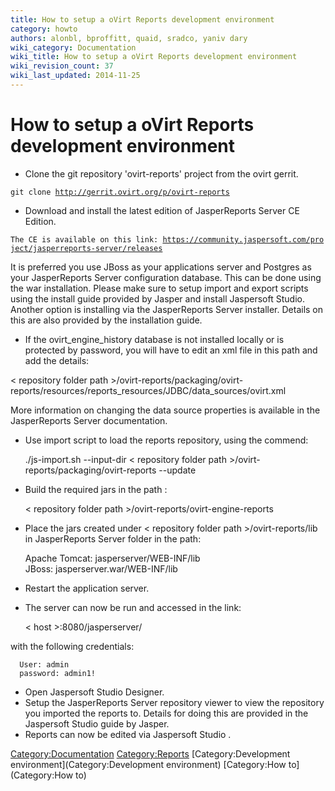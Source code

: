 ```yaml
---
title: How to setup a oVirt Reports development environment
category: howto
authors: alonbl, bproffitt, quaid, sradco, yaniv dary
wiki_category: Documentation
wiki_title: How to setup a oVirt Reports development environment
wiki_revision_count: 37
wiki_last_updated: 2014-11-25
---
```


# How to setup a oVirt Reports development environment

*   Clone the git repository 'ovirt-reports' project from the ovirt gerrit.

`git clone `[`http://gerrit.ovirt.org/p/ovirt-reports`](http://gerrit.ovirt.org/p/ovirt-reports)

*   Download and install the latest edition of JasperReports Server CE Edition.

`The CE is available on this link: `[`https://community.jaspersoft.com/project/jasperreports-server/releases`](https://community.jaspersoft.com/project/jasperreports-server/releases)

It is preferred you use JBoss as your applications server and Postgres as your JasperReports Server configuration database. This can be done using the war installation. Please make sure to setup import and export scripts using the install guide provided by Jasper and install Jaspersoft Studio. Another option is installing via the JasperReports Server installer. Details on this are also provided by the installation guide.

*   If the ovirt_engine_history database is not installed locally or is protected by password, you will have to edit an xml file in this path and add the details:

< repository folder path >/ovirt-reports/packaging/ovirt-reports/resources/reports_resources/JDBC/data_sources/ovirt.xml

More information on changing the data source properties is available in the JasperReports Server documentation.

*   Use import script to load the reports repository, using the commend:

      ./js-import.sh --input-dir < repository folder path >/ovirt-reports/packaging/ovirt-reports --update

*   Build the required jars in the path :

      < repository folder path >/ovirt-reports/ovirt-engine-reports

*   Place the jars created under < repository folder path >/ovirt-reports/lib in JasperReports Server folder in the path:

      Apache Tomcat: jasperserver/WEB-INF/lib
      JBoss: jasperserver.war/WEB-INF/lib

*   Restart the application server.
*   The server can now be run and accessed in the link:

      < host >:8080/jasperserver/

with the following credentials:

      User: admin
      password: admin1!

*   Open Jaspersoft Studio Designer.
*   Setup the JasperReports Server repository viewer to view the repository you imported the reports to. Details for doing this are provided in the Jaspersoft Studio guide by Jasper.
*   Reports can now be edited via Jaspersoft Studio .

<Category:Documentation> <Category:Reports> [Category:Development environment](Category:Development environment) [Category:How to](Category:How to)
